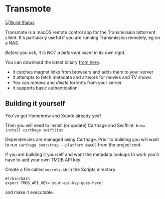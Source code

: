 Transmote
=========

[![Build Status](https://www.bitrise.io/app/24bbdac53cd2fc51.svg?token=P2QwlLUlLmIa38HFgP66tw&branch=develop)](https://www.bitrise.io/app/24bbdac53cd2fc51)

Transmote is a macOS remote control app for the Transmission bittorrent client. It's partiularly useful if you are running Transmission remotely, eg on a NAS.

*Before you ask, it is NOT a bittorrent client in its own right.*

You can download the latest binary [from here](https://samscam.co.uk/transmote/).

* It catches magnet links from browsers and adds them to your server
* It attempts to fetch metadata and artwork for movies and TV shows
* You can *remove* and *delete* torrents from your server
* It supports basic authentication

## Building it yourself

You've got Homebrew and Xcode already yes?

Then you will need to install (or update) Carthage and Swiftlint:
`brew install carthage swiftlint`

Dependencies are managed using Carthage. Prior to building you will want to run `carthage bootstrap --platform macOS` from the project root.

If you are building it yourself and want the metadata lookups to work you'll have to add your own TMDB API key:

Create a file called `secrets.sh` in the Scripts directory.

```
#!/bin/bash
export TMDB_API_KEY='your-api-key-goes-here'
```

and make it executable.
